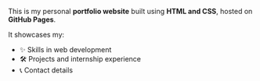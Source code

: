 This is my personal **portfolio website** built using **HTML and CSS**, hosted on **GitHub Pages**.

It showcases my:

- ✨ Skills in web development
- 🛠️ Projects and internship experience
- 📞 Contact details
